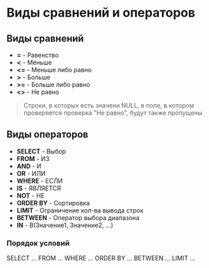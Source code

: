 # Виды сравнений и операторов
## Виды сравнений

* **=** - Равенство
* **<** - Меньше
* **<=** - Меньше либо равно
* **>** - Больше
* **>=** - Больше либо равно
* **<>** - Не равно
> Строки, в которых есть значени NULL, в поле, в котором проверяется проверка "Не равно", будут также пропущены

## Виды операторов

* **SELECT** - Выбор
* **FROM** - ИЗ
* **AND** - И
* **OR** - ИЛИ 
* **WHERE** - ЕСЛИ
* **IS** - ЯВЛЯЕТСЯ
* **NOT** - НЕ
* **ORDER BY** - Сортировка
* **LIMIT** - Ограничение кол-ва вывода строк
* **BETWEEN** - Оператор выбора диапазона
* **IN** - В(Значение1, Значение2, ...)

### Порядок условий

SELECT ... FROM ... WHERE ... ORDER BY ... BETWEEN ... LIMIT ...